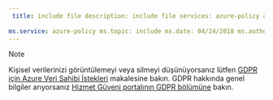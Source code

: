 ```yaml
---
 title: include file description: include file services: azure-policy author: eross-msft
 
ms.service: azure-policy ms.topic: include ms.date: 04/24/2018 ms.author: lizross ms.custom: include file
---
```


>[!Note] 
>Kişisel verilerinizi görüntülemeyi veya silmeyi düşünüyorsanız lütfen [GDPR için Azure Veri Sahibi İstekleri](https://docs.microsoft.com/microsoft-365/compliance/gdpr-dsr-azure) makalesine bakın. GDPR hakkında genel bilgiler arıyorsanız [Hizmet Güveni portalının GDPR bölümüne](https://servicetrust.microsoft.com/ViewPage/GDPRGetStarted) bakın.